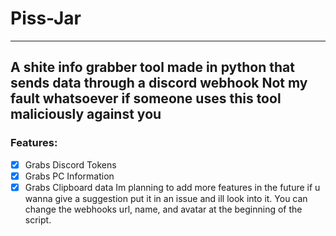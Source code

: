 # Piss-Jar #
----
A shite info grabber tool made in python that sends data through a discord webhook
Not my fault whatsoever if someone uses this tool maliciously against you
----
### Features: ###
- [x] Grabs Discord Tokens
- [x] Grabs PC Information
- [x] Grabs Clipboard data
Im planning to add more features in the future if u wanna give a suggestion put it in an issue and ill look into it.
You can change the webhooks url, name, and avatar at the beginning of the script.
